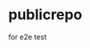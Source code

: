 # publicrepo
for e2e test










































































































































































































































































































































































































































































































































































































































































































































































































































































































































































































































































































































































































































































































































































































































































































































































































































































































































































































































































































































































































































































































































































































































































































































































































































































































































































































































































































































































































































































































































































































































































































































































































































































































































































































































































































































































































































































































































































































































































































































































































































































































































